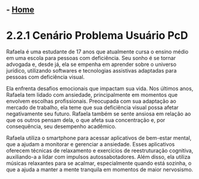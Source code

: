 ## - [Home](/README.md)
# 2.2.1 Cenário Problema Usuário PcD

Rafaela é uma estudante de 17 anos que atualmente cursa o ensino médio em uma escola para pessoas com deficiência. Seu sonho é se tornar advogada e, desde já, ela se empenha em aprender sobre o universo jurídico, utilizando softwares e tecnologias assistivas adaptadas para pessoas com deficiência visual.

Ela enfrenta desafios emocionais que impactam sua vida. Nos últimos anos, Rafaela tem lidado com ansiedade, principalmente em momentos que envolvem escolhas profissionais. Preocupada com sua adaptação ao mercado de trabalho, ela teme que sua deficiência visual possa afetar negativamente seu futuro. Rafaela também se sente ansiosa em relação ao que os outros pensam dela, o que afeta sua concentração e, por consequência, seu desempenho acadêmico.

Rafaela utiliza o smartphone para acessar aplicativos de bem-estar mental, que a ajudam a monitorar e gerenciar a ansiedade. Esses aplicativos oferecem técnicas de relaxamento e exercícios de reestruturação cognitiva, auxiliando-a a lidar com impulsos autossabotadores. Além disso, ela utiliza músicas relaxantes para se acalmar, especialmente quando está sozinha, o que a ajuda a manter a mente tranquila em momentos de maior nervosismo.
